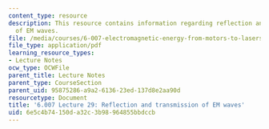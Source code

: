 ```yaml
---
content_type: resource
description: This resource contains information regarding reflection and transmission
  of EM waves.
file: /media/courses/6-007-electromagnetic-energy-from-motors-to-lasers-spring-2011/6e5c4b74150da32c3b98964855bbdccb_MIT6_007S11_lec29.pdf
file_type: application/pdf
learning_resource_types:
- Lecture Notes
ocw_type: OCWFile
parent_title: Lecture Notes
parent_type: CourseSection
parent_uid: 95875286-a9a2-6136-23ed-137d8e2aa90d
resourcetype: Document
title: '6.007 Lecture 29: Reflection and transmission of EM waves'
uid: 6e5c4b74-150d-a32c-3b98-964855bbdccb
---
```

